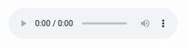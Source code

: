 <audio src="https://github.com/user-attachments/assets/ed6fee00-8da8-4016-bf3f-28cf98ce52c7" width="300" Height="300" controls></audio>



